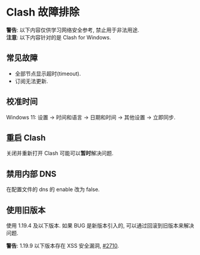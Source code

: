 # Clash 故障排除

**警告**: 以下内容仅供学习网络安全参考, 禁止用于非法用途.  
**注意**: 以下内容针对的是 Clash for Windows.  

## 常见故障

- 全部节点显示超时(timeout).
- 订阅无法更新.

## 校准时间

Windows 11: 设置 -> 时间和语言 -> 日期和时间 -> 其他设置 -> 立即同步.

## 重启 Clash

关闭并重新打开 Clash 可能可以**暂时**解决问题.

## 禁用内部 DNS

在配置文件的 dns 的 enable 改为 false.

## 使用旧版本

使用 1.19.4 及以下版本. 如果 BUG 是新版本引入的, 可以通过回滚到旧版本来解决问题.

**警告**: 1.19.9 以下版本存在 XSS 安全漏洞, [#2710](https://github.com/Fndroid/clash_for_windows_pkg/issues/2710).  
